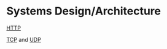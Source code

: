 # Systems Design/Architecture


[HTTP][http]

[TCP][tcp] and [UDP][udp]


<!-- Directory Links -->
[http]: ./http.md
[tcp]: ./tcp_and_udp.md
[udp]: ./tcp_and_udp.md
